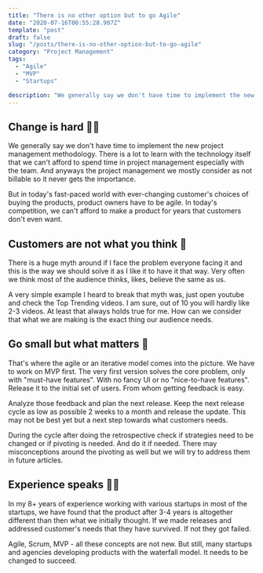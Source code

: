 ```yaml
---
title: "There is no other option but to go Agile"
date: "2020-07-16T00:55:28.907Z"
template: "post"
draft: false
slug: "/posts/there-is-no-other-option-but-to-go-agile"
category: "Project Management"
tags:
  - "Agile"
  - "MVP"
  - "Startups"

description: "We generally say we don't have time to implement the new project management methodology. There is a lot to learn with the technology itself that we can't afford to spend time in project management especially with the team. And anyways the project management we mostly consider as not billable so it never gets the importance."
---
```


## Change is hard 🏋️‍♀️

We generally say we don't have time to implement the new project management methodology. There is a lot to learn with the technology itself that we can't afford to spend time in project management especially with the team. And anyways the project management we mostly consider as not billable so it never gets the importance.

But in today's fast-paced world with ever-changing customer's choices of buying the products, product owners have to be agile. In today's competition, we can't afford to make a product for years that customers don't even want.

## Customers are not what you think 💭

There is a huge myth around if I face the problem everyone facing it and this is the way we should solve it as I like it to have it that way. Very often we think most of the audience thinks, likes, believe the same as us.

A very simple example I heard to break that myth was, just open youtube and check the Top Trending videos. I am sure, out of 10 you will hardly like 2-3 videos. At least that always holds true for me. How can we consider that what we are making is the exact thing our audience needs.

## Go small but what matters 🐣

That's where the agile or an iterative model comes into the picture. We have to work on MVP first. The very first version solves the core problem, only with "must-have features". With no fancy UI or no "nice-to-have features". Release it to the initial set of users. From whom getting feedback is easy.

Analyze those feedback and plan the next release. Keep the next release cycle as low as possible 2 weeks to a month and release the update. This may not be best yet but a next step towards what customers needs.

During the cycle after doing the retrospective check if strategies need to be changed or if pivoting is needed. And do it if needed. There may misconceptions around the pivoting as well but we will try to address them in future articles.

## Experience speaks 👨‍💼

In my 8+ years of experience working with various startups in most of the startups, we have found that the product after 3-4 years is altogether different than then what we initially thought. If we made releases and addressed customer's needs that they have survived. If not they got failed.

Agile, Scrum, MVP - all these concepts are not new. But still, many startups and agencies developing products with the waterfall model. It needs to be changed to succeed.
